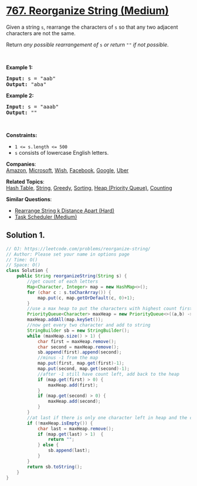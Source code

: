 # [767. Reorganize String (Medium)](https://leetcode.com/problems/reorganize-string/)

<p>Given a string <code>s</code>, rearrange the characters of <code>s</code> so that any two adjacent characters are not the same.</p>

<p>Return <em>any possible rearrangement of</em> <code>s</code> <em>or return</em> <code>""</code> <em>if not possible</em>.</p>

<p>&nbsp;</p>
<p><strong>Example 1:</strong></p>
<pre><strong>Input:</strong> s = "aab"
<strong>Output:</strong> "aba"
</pre><p><strong>Example 2:</strong></p>
<pre><strong>Input:</strong> s = "aaab"
<strong>Output:</strong> ""
</pre>
<p>&nbsp;</p>
<p><strong>Constraints:</strong></p>

<ul>
	<li><code>1 &lt;= s.length &lt;= 500</code></li>
	<li><code>s</code> consists of lowercase English letters.</li>
</ul>

**Companies**:  
[Amazon](https://leetcode.com/company/amazon), [Microsoft](https://leetcode.com/company/microsoft), [Wish](https://leetcode.com/company/wish), [Facebook](https://leetcode.com/company/facebook), [Google](https://leetcode.com/company/google), [Uber](https://leetcode.com/company/uber)

**Related Topics**:  
[Hash Table](https://leetcode.com/tag/hash-table/), [String](https://leetcode.com/tag/string/), [Greedy](https://leetcode.com/tag/greedy/), [Sorting](https://leetcode.com/tag/sorting/), [Heap (Priority Queue)](https://leetcode.com/tag/heap-priority-queue/), [Counting](https://leetcode.com/tag/counting/)

**Similar Questions**:

- [Rearrange String k Distance Apart (Hard)](https://leetcode.com/problems/rearrange-string-k-distance-apart/)
- [Task Scheduler (Medium)](https://leetcode.com/problems/task-scheduler/)

## Solution 1.

```java
// OJ: https://leetcode.com/problems/reorganize-string/
// Author: Please set your name in options page
// Time: O()
// Space: O()
class Solution {
    public String reorganizeString(String s) {
        //get count of each letters
        Map<Character, Integer> map = new HashMap<>();
        for (char c : s.toCharArray()) {
            map.put(c, map.getOrDefault(c, 0)+1);
        }
        //use a max heap to put the characters with highest count first to pop to a stringbuilder
        PriorityQueue<Character> maxHeap = new PriorityQueue<>((a,b) -> map.get(b) - map.get(a));
        maxHeap.addAll(map.keySet());
        //now get every two character and add to string
        StringBuilder sb = new StringBuilder();
        while (maxHeap.size() > 1) {
            char first = maxHeap.remove();
            char second = maxHeap.remove();
            sb.append(first).append(second);
            //minus -1 from the map
            map.put(first, map.get(first)-1);
            map.put(second, map.get(second)-1);
            //after -1 still have count left, add back to the heap
            if (map.get(first) > 0) {
                maxHeap.add(first);
            }
            if (map.get(second) > 0) {
                maxHeap.add(second);
            }
        }
        //at last if there is only one character left in heap and the count is 1 -> true
        if (!maxHeap.isEmpty()) {
            char last = maxHeap.remove();
            if (map.get(last) > 1)  {
                return "";
            } else {
                sb.append(last);
            }
        }
        return sb.toString();
    }
}

```
